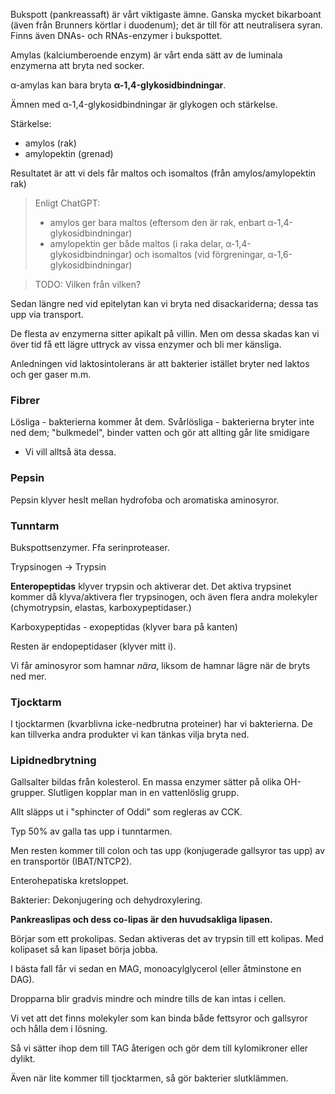 Bukspott (pankreassaft) är vårt viktigaste ämne. Ganska mycket bikarboant (även från Brunners körtlar i duodenum); det är till för att neutralisera syran. Finns även DNAs- och RNAs-enzymer i bukspottet.

Amylas (kalciumberoende enzym) är vårt enda sätt av de luminala enzymerna att bryta ned socker.

α-amylas kan bara bryta **α-1,4-glykosidbindningar**.

Ämnen med α-1,4-glykosidbindningar är glykogen och stärkelse.

Stärkelse:
- amylos (rak)
- amylopektin (grenad)

Resultatet är att vi dels får maltos och isomaltos (från amylos/amylopektin rak)

> Enligt ChatGPT:
> - amylos ger bara maltos (eftersom den är rak, enbart α-1,4-glykosidbindningar)
> - amylopektin ger både maltos (i raka delar, α-1,4-glykosidbindningar) och isomaltos (vid förgreningar, α-1,6-glykosidbindningar)

> TODO: Vilken från vilken?

Sedan längre ned vid epitelytan kan vi bryta ned disackariderna; dessa tas upp via transport.

De flesta av enzymerna sitter apikalt på villin. Men om dessa skadas kan vi över tid få ett lägre uttryck av vissa enzymer och bli mer känsliga.

Anledningen vid laktosintolerans är att bakterier istället bryter ned laktos och ger gaser m.m.

### Fibrer
Lösliga - bakterierna kommer åt dem.
Svårlösliga - bakterierna bryter inte ned dem; "bulkmedel", binder vatten och gör att allting går lite smidigare
- Vi vill alltså äta dessa.

### Pepsin
Pepsin klyver heslt mellan hydrofoba och aromatiska aminosyror.

### Tunntarm
Bukspottsenzymer. Ffa serinproteaser.

Trypsinogen -> Trypsin

**Enteropeptidas** klyver trypsin och aktiverar det. Det aktiva trypsinet kommer då klyva/aktivera fler trypsinogen, och även flera andra molekyler (chymotrypsin, elastas, karboxypeptidaser.)

Karboxypeptidas - exopeptidas (klyver bara på kanten)

Resten är endopeptidaser (klyver mitt i).

Vi får aminosyror som hamnar *nära*, liksom de hamnar lägre när de bryts ned mer.

### Tjocktarm
I tjocktarmen (kvarblivna icke-nedbrutna proteiner) har vi bakterierna. De kan tillverka andra produkter vi kan tänkas vilja bryta ned.


### Lipidnedbrytning
Gallsalter bildas från kolesterol. En massa enzymer sätter på olika OH-grupper. Slutligen kopplar man in en vattenlöslig grupp.

Allt släpps ut i "sphincter of Oddi" som regleras av CCK.

Typ 50% av galla tas upp i tunntarmen.

Men resten kommer till colon och tas upp (konjugerade gallsyror tas upp) av en transportör (IBAT/NTCP2).

Enterohepatiska kretsloppet.

Bakterier: Dekonjugering och dehydroxylering.


**Pankreaslipas och dess co-lipas är den huvudsakliga lipasen.**

Börjar som ett prokolipas. Sedan aktiveras det av trypsin till ett kolipas. Med kolipaset så kan lipaset börja jobba.

I bästa fall får vi sedan en MAG, monoacylglycerol (eller åtminstone en DAG).

Dropparna blir gradvis mindre och mindre tills de kan intas i cellen.

Vi vet att det finns molekyler som kan binda både fettsyror och gallsyror och hålla dem i lösning.

Så vi sätter ihop dem till TAG återigen och gör dem till kylomikroner eller dylikt.


Även när lite kommer till tjocktarmen, så gör bakterier slutklämmen.
